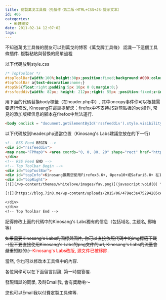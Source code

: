 ```yaml
---
title: 仿製萬戈工具條（免插件·第二版·HTML+CSS+JS·提示文本）
id: 406
categories:
  - 軟體開發
date: 2011-02-14 12:07:02
tags:
---
```


不知道萬戈工具條的朋友可以到萬戈的博客《萬戈牌工具條》 認識一下這個工具條插件.
複製粘貼與替換的簡單過程

以下代碼放到style.css

<!--more-->

```css
/* TopToolbar */
#topToolBar{width:100%;height:30px;position:fixed;background:#000;color:#FFFF00; z-index:9999;overflow:hidden;opacity:0.7;filter:alpha(opacity=70);-moz-opacity:.7;border-radius:0 0 5px 5px;box-shadow:0px 5px 5px #565656;-moz-border-radius:0 0 5px 5px;-webkit-border-radius:0 0 5px 5px;-khtml-border-radius:0 0 5px 5px;-webkit-box-shadow:0px 5px 5px #565656;-moz-box-shadow:0px 5px 5px #565656;top:0;_position:absolute;_top:expression(0+((e=document.documentElement.scrollTop)?e:document.body.scrollTop)+"px");}
#topToolBar a{text-decoration:none;}
#topSNS{float:right;padding:5px 10px 0 0;margin:0;}
#rssfeeddiv{width: 82px; height: 212px;right: 55px ;position:fixed;z-index:10000;overflow:hidden;top:expression(document.documentElement.scrollTop +"30px");VISIBILITY: hidden;}
```

用下面的代碼替換body標籤（在header.php中）, 其中oncopy事件你可以根據需要進行修改, Kinosang在這裏提醒您：firefox中不支持JS對剪貼板的set操作, 常見的添加版權信息的腳本在firefox中無法運行.

```html
<body onclick = "document.getElementById('rssfeeddiv').style.visibility = 'hidden'; document.getElementById('topInfo').innerHTML = 'Kinosang推荐您使用Firefox3.6+, Opera10+或Safari5.0+ 在1280*720+分辨率下浏览本站.'; " oncopy = "document.getElementById('topInfo').innerHTML = '鉴于安全性的考虑奇诺网没有关闭半角字符替换功能, 如果您拷贝的是程序代码, 你需要手动把代码中的全角单双引号等字符替换成半角字符.';">
```

以下代碼放到header.php適當位置（Kinosang's Labs建議您放在的下一行）

```html
<!-- RSS Feed BEGIN -->
<div id="rssfeeddiv">
<map name="FPMap0"> <area coords="0, 0, 80, 20" shape="rect" href="http://fusion.google.com/add?feedurl=<?php bloginfo('rss2_url'); ?>" target="_blank" /> <area coords="0, 20, 80, 40" shape="rect" href="http://reader.youdao.com/#url=<?php bloginfo('rss2_url'); ?>" target="_blank" /> <area coords="0, 40, 80, 60" shape="rect" href="http://www.xianguo.com/subscribe.php?url=<?php bloginfo('rss2_url'); ?>" target="_blank" /> <area coords="0, 60, 80, 80" shape="rect" href="http://www.zhuaxia.com/add_channel.php?url=<?php bloginfo('rss2_url'); ?>" target="_blank" /> <area coords="0, 80, 80, 100" shape="rect" href="http://add.my.yahoo.com/rss?url=<?php bloginfo('rss2_url'); ?>" target="_blank" /> <area coords="0, 100, 80, 120" shape="rect" href="http://www.newsgator.com/ngs/subscriber/subfext.aspx?url=<?php bloginfo('rss2_url'); ?>" target="_blank" /> <area coords="0, 120, 80, 140" shape="rect" href="http://www.bloglines.com/sub/<?php bloginfo('rss2_url'); ?>" target="_blank" /> <area coords="0, 140, 80, 160" shape="rect" href="http://inezha.com/add?url=<?php bloginfo('rss2_url'); ?>" target="_blank" /> </map>![](/wp-content/themes/whitelove/images/readers.gif)
</div>
<!-- RSS Feed END -->
<!-- Top Toolbar Begin -->
<div id="topToolBar">
<div id="topInfo">Kinosang推薦您使用Firefox3.6+, Opera10+或Safari5.0+ 在1280*720+分辨率下瀏覽本站.</div>
<div id="topRight">
[![](/wp-content/themes/whitelove/images/fav.png)](javascript:void(0) "加入收藏")[![](/wp-content/themes/whitelove/images/mail.png)](mailto:chinvo@chinvo.org "E-mail")[![](/wp-content/themes/whitelove/images/rss.png)](<?php bloginfo( "訂閱本站")

[![](https://blog.7in0.me/wp-content/uploads/2015/06/479ec3a475294205ce35aa7abc762dce.gif)](http://www.jiathis.com/share/)<script charset="utf-8" type="mce-text/javascript" src="http://v2.jiathis.com/code_mini/jia.js"></script>

</div>
</div>
<!-- Top Toolbar End -->
```

記得修改上面的代碼中的Kinosang's Labs獨有的信息（包括域名, 主題名, 郵箱等）

<del>如果需要Kinosang's Labs的圖標與圖片, 你可以直接依照代碼中的img標籤下載（但不要直接使用Kinosang's Labs的png文件的url, Kinosang's Labs的流量會嚴重短缺的.）</del><span style="color: #ff0000;">Kinosang's Labs改版, 源文件已被移除.</span>

當然, 你也可以修改本工具條中的內容.

各位同學可以在下面留言討論, 第一時間答覆.

發現錯誤的同學, 及時Email我, 會有獎勵喲～

您也可以Email我以付費定製工具條等.
